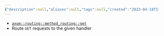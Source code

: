 ```yaml
---
{"description":null,"aliases":null,"tags":null,"created":"2023-04-18T17:57:05","updated":"2023-07-15T21:30:21","title":"axum routing method_routing get","dg-publish":true,"permalink":"/docs/axum routing method_routing get/","dgPassFrontmatter":true}
---
```


- [`axum::routing::method_routing::get`](https://docs.rs/axum/latest/axum/routing/method_routing/fn.get.html)
- Route `GET` requests to the given handler
